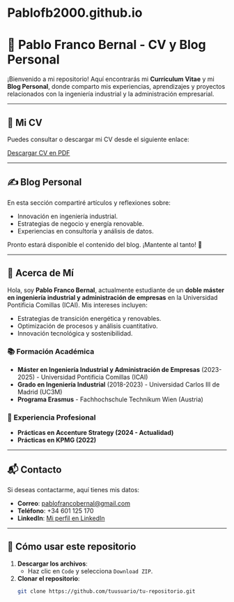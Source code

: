 # Pablofb2000.github.io

# 💼 Pablo Franco Bernal - CV y Blog Personal

¡Bienvenido a mi repositorio! Aquí encontrarás mi **Currículum Vitae** y mi **Blog Personal**, donde comparto mis experiencias, aprendizajes y proyectos relacionados con la ingeniería industrial y la administración empresarial.

---

## 📄 Mi CV

Puedes consultar o descargar mi CV desde el siguiente enlace:

[Descargar CV en PDF](./CV_PabloFrancoBernal.pdf)

---

## ✍️ Blog Personal

En esta sección compartiré artículos y reflexiones sobre:
- Innovación en ingeniería industrial.
- Estrategias de negocio y energía renovable.
- Experiencias en consultoría y análisis de datos.

Pronto estará disponible el contenido del blog. ¡Mantente al tanto! 🚀

---

## 🌟 Acerca de Mí

Hola, soy **Pablo Franco Bernal**, actualmente estudiante de un **doble máster en ingeniería industrial y administración de empresas** en la Universidad Pontificia Comillas (ICAI). Mis intereses incluyen:
- Estrategias de transición energética y renovables.
- Optimización de procesos y análisis cuantitativo.
- Innovación tecnológica y sostenibilidad.

### 📚 Formación Académica
- **Máster en Ingeniería Industrial y Administración de Empresas** (2023-2025) - Universidad Pontificia Comillas (ICAI)
- **Grado en Ingeniería Industrial** (2018-2023) - Universidad Carlos III de Madrid (UC3M)
- **Programa Erasmus** - Fachhochschule Technikum Wien (Austria)

### 🏢 Experiencia Profesional
- **Prácticas en Accenture Strategy (2024 - Actualidad)**
- **Prácticas en KPMG (2022)**

---

## 📬 Contacto

Si deseas contactarme, aquí tienes mis datos:
- **Correo**: [pablofrancobernal@gmail.com](mailto:pablofrancobernal@gmail.com)
- **Teléfono**: +34 601 125 170
- **LinkedIn**: [Mi perfil en LinkedIn](https://www.linkedin.com/in/pablo-franco-bernal-bb19a3213/)


---

## 🚀 Cómo usar este repositorio

1. **Descargar los archivos**:
   - Haz clic en `Code` y selecciona `Download ZIP`.
2. **Clonar el repositorio**:
   ```bash
   git clone https://github.com/tuusuario/tu-repositorio.git
